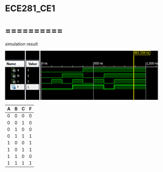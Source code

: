 # ECE281_CE1
# ==========

simulation result 


![alt text](https://github.com/vipersfly23/ECE281_CE1/blob/master/sim.GIF?raw=true "simulation result")


|A|B|C|F|
|-|-|-|-|
|0|0|0|0|
|0|0|1|0|
|0|1|0|0|
|0|1|1|1|
|1|0|0|1|
|1|0|1|1|
|1|1|0|0|
|1|1|1|1|
